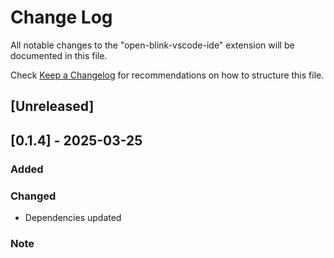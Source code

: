 # Change Log

All notable changes to the "open-blink-vscode-ide" extension will be documented in this file.

Check [Keep a Changelog](http://keepachangelog.com/) for recommendations on how to structure this file.

## [Unreleased]

## [0.1.4] - 2025-03-25

### Added

### Changed
- Dependencies updated

### Note
